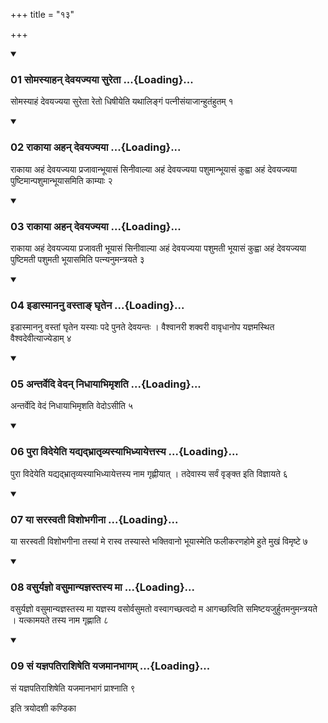 +++
title = "१३"

+++

<div class="js_include" includetitle="true" newlevelforh1="3" unfilled="" url="/vedAH_yajuH/taittirIyam/sUtram/ApastambaH/shrautam/vishvAsa-prastutiH/04/13/01_somasyAhan_devayajyayA_suretA.md">
<details open><summary><h3>01 सोमस्याहन् देवयज्यया सुरेता ...{Loading}...</h3></summary>

सोमस्याहं देवयज्यया सुरेता रेतो धिषीयेति यथालिङ्गं पत्नीसंयाजान्हुतंहुतम् १
</details>
</div>


<div class="js_include" includetitle="true" newlevelforh1="3" unfilled="" url="/vedAH_yajuH/taittirIyam/sUtram/ApastambaH/shrautam/vishvAsa-prastutiH/04/13/02_rAkAyA_ahan_devayajyayA.md">
<details open><summary><h3>02 राकाया अहन् देवयज्यया ...{Loading}...</h3></summary>

राकाया अहं देवयज्यया प्रजावान्भूयासं सिनीवाल्या अहं देवयज्यया पशुमान्भूयासं कुह्वा अहं देवयज्यया पुष्टिमान्पशुमान्भूयासमिति काम्याः २
</details>
</div>


<div class="js_include" includetitle="true" newlevelforh1="3" unfilled="" url="/vedAH_yajuH/taittirIyam/sUtram/ApastambaH/shrautam/vishvAsa-prastutiH/04/13/03_rAkAyA_ahan_devayajyayA.md">
<details open><summary><h3>03 राकाया अहन् देवयज्यया ...{Loading}...</h3></summary>

राकाया अहं देवयज्यया प्रजावती भूयासं सिनीवाल्या अहं देवयज्यया पशुमती भूयासं कुह्वा अहं देवयज्यया पुष्टिमती पशुमती भूयासमिति पत्न्यनुमन्त्रयते ३
</details>
</div>


<div class="js_include" includetitle="true" newlevelforh1="3" unfilled="" url="/vedAH_yajuH/taittirIyam/sUtram/ApastambaH/shrautam/vishvAsa-prastutiH/04/13/04_iDAsmAnanu_vastA~N_ghRtena.md">
<details open><summary><h3>04 इडास्माननु वस्ताङ् घृतेन ...{Loading}...</h3></summary>

इडास्माननु वस्तां घृतेन यस्याः पदे पुनते देवयन्तः । वैश्वानरी शक्वरी वावृधानोप यज्ञमस्थित वैश्वदेवीत्याज्येडाम् ४
</details>
</div>


<div class="js_include" includetitle="true" newlevelforh1="3" unfilled="" url="/vedAH_yajuH/taittirIyam/sUtram/ApastambaH/shrautam/vishvAsa-prastutiH/04/13/05_antarvedi_vedan_nidhAyAbhimRshati.md">
<details open><summary><h3>05 अन्तर्वेदि वेदन् निधायाभिमृशति ...{Loading}...</h3></summary>

अन्तर्वेदि वेदं निधायाभिमृशति वेदोऽसीति ५
</details>
</div>


<div class="js_include" includetitle="true" newlevelforh1="3" unfilled="" url="/vedAH_yajuH/taittirIyam/sUtram/ApastambaH/shrautam/vishvAsa-prastutiH/04/13/06_purA_videyeti_yadyadbhrAtRvyasyAbhidhyAyettasya.md">
<details open><summary><h3>06 पुरा विदेयेति यद्यद्भ्रातृव्यस्याभिध्यायेत्तस्य ...{Loading}...</h3></summary>

पुरा विदेयेति यद्यद्भ्रातृव्यस्याभिध्यायेत्तस्य नाम गृह्णीयात् । तदेवास्य सर्वं वृङ्क्त इति विज्ञायते ६
</details>
</div>


<div class="js_include" includetitle="true" newlevelforh1="3" unfilled="" url="/vedAH_yajuH/taittirIyam/sUtram/ApastambaH/shrautam/vishvAsa-prastutiH/04/13/07_yA_sarasvatI_vishobhagInA.md">
<details open><summary><h3>07 या सरस्वती विशोभगीना ...{Loading}...</h3></summary>

या सरस्वती विशोभगीना तस्यां मे रास्व तस्यास्ते भक्तिवानो भूयास्मेति फलीकरणहोमे हुते मुखं विमृष्टे ७
</details>
</div>


<div class="js_include" includetitle="true" newlevelforh1="3" unfilled="" url="/vedAH_yajuH/taittirIyam/sUtram/ApastambaH/shrautam/vishvAsa-prastutiH/04/13/08_vasuryajno_vasumAnyajnastasya_mA.md">
<details open><summary><h3>08 वसुर्यज्ञो वसुमान्यज्ञस्तस्य मा ...{Loading}...</h3></summary>

वसुर्यज्ञो वसुमान्यज्ञस्तस्य मा यज्ञस्य वसोर्वसुमतो वस्वागच्छत्वदो म आगच्छत्विति समिष्टयजुर्हुतमनुमन्त्रयते । यत्कामयते तस्य नाम गृह्णाति ८
</details>
</div>


<div class="js_include" includetitle="true" newlevelforh1="3" unfilled="" url="/vedAH_yajuH/taittirIyam/sUtram/ApastambaH/shrautam/vishvAsa-prastutiH/04/13/09_saM_yajnapatirAshiSheti_yajamAnabhAgam.md">
<details open><summary><h3>09 सं यज्ञपतिराशिषेति यजमानभागम् ...{Loading}...</h3></summary>

सं यज्ञपतिराशिषेति यजमानभागं प्राश्नाति ९
</details>
</div>



  
इति त्रयोदशी कण्डिका 
